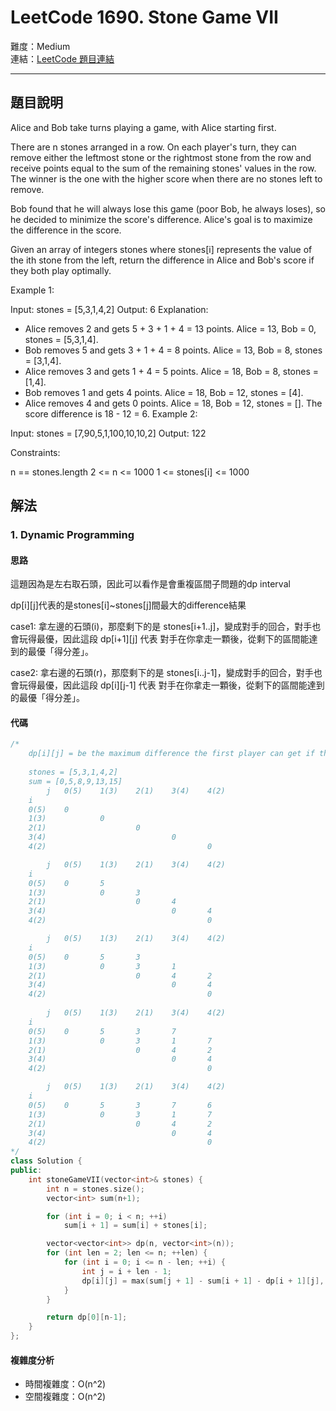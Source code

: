 # LeetCode 1690. Stone Game VII

難度：Medium  
連結：[LeetCode 題目連結](https://leetcode.com/problems/stone-game-vii/description/)

---

## 題目說明
    
Alice and Bob take turns playing a game, with Alice starting first.

There are n stones arranged in a row. On each player's turn, they can remove either the leftmost stone or the rightmost stone from the row and receive points equal to the sum of the remaining stones' values in the row. The winner is the one with the higher score when there are no stones left to remove.

Bob found that he will always lose this game (poor Bob, he always loses), so he decided to minimize the score's difference. Alice's goal is to maximize the difference in the score.

Given an array of integers stones where stones[i] represents the value of the ith stone from the left, return the difference in Alice and Bob's score if they both play optimally.

 

Example 1:

Input: stones = [5,3,1,4,2]
Output: 6
Explanation: 
- Alice removes 2 and gets 5 + 3 + 1 + 4 = 13 points. Alice = 13, Bob = 0, stones = [5,3,1,4].
- Bob removes 5 and gets 3 + 1 + 4 = 8 points. Alice = 13, Bob = 8, stones = [3,1,4].
- Alice removes 3 and gets 1 + 4 = 5 points. Alice = 18, Bob = 8, stones = [1,4].
- Bob removes 1 and gets 4 points. Alice = 18, Bob = 12, stones = [4].
- Alice removes 4 and gets 0 points. Alice = 18, Bob = 12, stones = [].
The score difference is 18 - 12 = 6.
Example 2:

Input: stones = [7,90,5,1,100,10,10,2]
Output: 122
 

Constraints:

n == stones.length
2 <= n <= 1000
1 <= stones[i] <= 1000
    

## 解法
### 1. Dynamic Programming
#### 思路

這題因為是左右取石頭，因此可以看作是會重複區間子問題的dp interval

dp[i][j]代表的是stones[i]~stones[j]間最大的difference結果

case1: 拿左邊的石頭(i)，那麼剩下的是 stones[i+1..j]，變成對手的回合，對手也會玩得最優，因此這段 dp[i+1][j] 代表 對手在你拿走一顆後，從剩下的區間能達到的最優「得分差」。

case2: 拿右邊的石頭(r)，那麼剩下的是 stones[i..j-1]，變成對手的回合，對手也會玩得最優，因此這段 dp[i][j-1] 代表 對手在你拿走一顆後，從剩下的區間能達到的最優「得分差」。
    
#### 代碼
```c++
/*
    dp[i][j] = be the maximum difference the first player can get if the players play on A[i..j]
    
    stones = [5,3,1,4,2]
    sum = [0,5,8,9,13,15]
        j   0(5)    1(3)    2(1)    3(4)    4(2)
    i
    0(5)    0              
    1(3)            0       
    2(1)                    0       
    3(4)                            0       
    4(2)                                    0

        j   0(5)    1(3)    2(1)    3(4)    4(2)
    i
    0(5)    0       5       
    1(3)            0       3
    2(1)                    0       4
    3(4)                            0       4
    4(2)                                    0

        j   0(5)    1(3)    2(1)    3(4)    4(2)
    i
    0(5)    0       5       3
    1(3)            0       3       1
    2(1)                    0       4       2
    3(4)                            0       4
    4(2)                                    0
    
        j   0(5)    1(3)    2(1)    3(4)    4(2)
    i
    0(5)    0       5       3       7
    1(3)            0       3       1       7
    2(1)                    0       4       2
    3(4)                            0       4
    4(2)                                    0

        j   0(5)    1(3)    2(1)    3(4)    4(2)
    i
    0(5)    0       5       3       7       6
    1(3)            0       3       1       7
    2(1)                    0       4       2
    3(4)                            0       4
    4(2)                                    0
*/
class Solution {
public:
    int stoneGameVII(vector<int>& stones) {
        int n = stones.size();
        vector<int> sum(n+1);

        for (int i = 0; i < n; ++i)
            sum[i + 1] = sum[i] + stones[i];

        vector<vector<int>> dp(n, vector<int>(n));
        for (int len = 2; len <= n; ++len) {
            for (int i = 0; i <= n - len; ++i) {
                int j = i + len - 1;
                dp[i][j] = max(sum[j + 1] - sum[i + 1] - dp[i + 1][j], sum[j] - sum[i] - dp[i][j - 1]); // "pick i get sum(i + 1, j)" or "pick j get sum(i, j - 1)"
            }
        }

        return dp[0][n-1];
    }
};
```


#### 複雜度分析

- 時間複雜度：O(n^2)
- 空間複雜度：O(n^2)